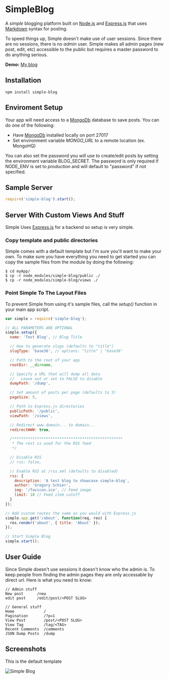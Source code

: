 SimpleBlog
==========

A *simple* blogging platform built on [Node.js](http://nodejs.org/)
and [Express.js](http://expressjs.com/) that uses
[Markdown](http://daringfireball.net/projects/markdown/syntax) syntax
for posting.

To speed things up, Simple doesn't make use of user sessions.
Since there are no sessions, there is no *admin* user. Simple makes
all admin pages (new post, edit, etc) accessible to the public but
requires a master password to do anything serious.

**Demo:** [My blog](http://schier.co)

## Installation
``` shell
npm install simple-blog
```

## Enviroment Setup

Your app will need access to a [MongoDb](http://www.mongodb.org/) database
to save posts. You can do one of the following:

  - Have [MongoDb](http://www.mongodb.org/) installed locally on port 27017
  - Set environment variable *MONGO_URL* to a remote location (ex. MongoHQ)

You can also set the password you will use to create/edit posts by setting
the environment variable BLOG_SECRET. The password is only required if
NODE_ENV is set to *production* and will default to "password" if not
specified.


## Sample Server

``` js
require('simple-blog').start();
```

## Server With Custom Views And Stuff

Simple Uses [Express.js](http://expressjs.com/) for a backend so
setup is very simple.

### Copy template and public directories
Simple comes with a default template but I'm sure you'll want to
make your own. To make sure you have everything you need to get
started you can copy the sample files from the module by doing
the following:

```
$ cd myApp/
$ cp -r node_modules/simple-blog/public ./
$ cp -r node_modules/simple-blog/views ./
```

### Point Simple To The Layout Files

To prevent Simple from using it's sample files, call the *setup()*
function in your main app script.

``` js
var simple = require('simple-blog');

// ALL PARAMETERS ARE OPTIONAL
simple.setup({
  name: 'Test Blog', // Blog Title

  // How to generate slugs (defaults to "title")
  slugType: 'base36', // options: "title" | "base36"

  // Path to the root of your app
  rootDir: __dirname,

  // Specify a URL that will dump all data
  //   Leave out or set to FALSE to disable
  dumpPath: '/dump',

  // Set amount of posts per page (defaults to 3)
  pageSize: 5,

  // Path to Express.js directories
  publicPath: '/public',
  viewPath: '/views',

  // Redirect www.domain... to domain...
  redirectWWW: true,

  /*************************************************
   * The rest is used for the RSS feed
   */

  // Disable RSS
  // rss: false,

  // Enable RSS at /rss.xml (defaults to disabled)
  rss: {
    description: 'A test blog to showcase simple-blog',
    author: 'Gregory Schier',
    img: '/favicon.ico', // Feed image
    limit: 10 // Feed item cutoff
  }
});

// Add custom routes the same as you would with Express.js
simple.app.get('/about', function(req, res) {
  res.render('about', { title: 'About' });
});

// Start Simple Blog
simple.start();
```

## User Guide

Since Simple doesn't use sessions it doesn't know who the admin is. To
keep people from finding the admin pages they are only accessable by
direct url. Here is what you need to know:

```
// Admin stuff
New post      /new
edit post     /edit/post/<POST SLUG>

// General stuff
Home             /
Pagination       /?p=1
View Post        /post/<POST SLUG>
View Tag         /tag/<TAG>
Recent Comments  /comments
JSON Dump Posts  /dump
```

## Screenshots

This is the default template

![Simple Blog](http://i.imgur.com/2MpgWnD.png)
